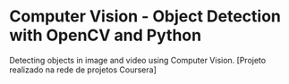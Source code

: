 # Computer Vision - Object Detection with OpenCV and Python

Detecting objects in image and video using Computer Vision. [Projeto realizado na rede de projetos Coursera]
